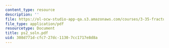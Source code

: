 ```yaml
---
content_type: resource
description: ''
file: https://ol-ocw-studio-app-qa.s3.amazonaws.com/courses/3-35-fracture-and-fatigue-fall-2003/308d771dcfc727dc11307cc1717e8d8a_ps2_soln.pdf
file_type: application/pdf
resourcetype: Document
title: ps2_soln.pdf
uid: 308d771d-cfc7-27dc-1130-7cc1717e8d8a
---
```

